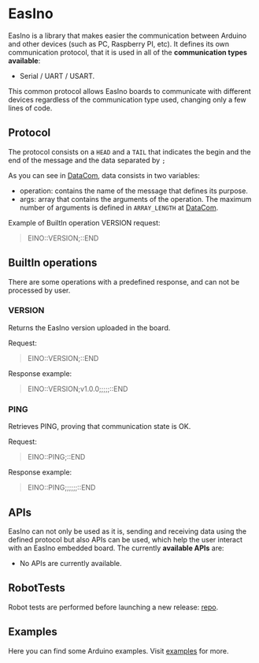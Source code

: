 # EasIno
EasIno is a library that makes easier the communication between Arduino and other devices (such as PC, Raspberry PI, etc). It defines its own communication protocol, that it is used in all of the **communication types available**:

+ Serial / UART / USART.

This common protocol allows EasIno boards to communicate with different devices regardless of the communication type used, changing only a few lines of code.

## Protocol

The protocol consists on a `HEAD` and a `TAIL` that indicates the begin and the end of the message and the data separated by `;`

As you can see in [DataCom](src/DataCom.h), data consists in two variables:

+ operation: contains the name of the message that defines its purpose.
+ args: array that contains the arguments of the operation. The maximum number of arguments is defined in `ARRAY_LENGTH` at [DataCom](src/DataCom.h).

Example of BuiltIn operation VERSION request:
> EINO::VERSION;::END


## BuiltIn operations
There are some operations with a predefined response, and can not be processed
by user.

### VERSION
Returns the EasIno version uploaded in the board.

Request:
> EINO::VERSION;::END

Response example:
> EINO::VERSION;v1.0.0;;;;;::END

### PING
Retrieves PING, proving that communication state is OK.

Request:
> EINO::PING;::END

Response example:
> EINO::PING;;;;;;::END

## APIs
EasIno can not only be used as it is, sending and receiving data using the defined protocol but also APIs can be used, which help the user interact with an EasIno embedded board. The currently **available APIs** are:

+ No APIs are currently available.

## RobotTests
Robot tests are performed before launching a new release: [repo](https://github.com/Frai13/EasInoRobotTests).

## Examples
Here you can find some Arduino examples. Visit [examples](examples) for more.


